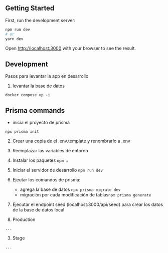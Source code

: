 ## Getting Started

First, run the development server:

```bash
npm run dev
# or
yarn dev
```

Open [http://localhost:3000](http://localhost:3000) with your browser to see the result.



## Development
Pasos para levantar la app en desarrollo

1. levantar la base de datos
```
docker compose up -i
```

## Prisma commands

* inicia el proyecto de prisma 
```
npx prisma init 
```




2. Crear una copia de el .env.template y renombrarlo a .env
3. Reemplazar las variables de entorno 
4. Instalar los paquetes ```npm i```
5. Iniciar el servidor de desarrollo ```npm run dev```
6. Ejeutar los comandos de prisma:
    * agrega la base de datos ```npx prisma migrate dev```
    * migración por cada modificación de tablas```npx prisma generate```
7. Ejecutar el endpoint seed (localhost:3000/api/seed) para crear los datos de la base de datos local


2. Production 

```
...
```

3. Stage 
```
...
```